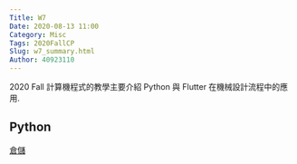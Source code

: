 ```yaml
---
Title: W7
Date: 2020-08-13 11:00
Category: Misc
Tags: 2020FallCP
Slug: w7_summary.html
Author: 40923110
---
```


2020 Fall 計算機程式的教學主要介紹 Python 與 Flutter 在機械設計流程中的應用.

<!-- PELICAN_END_SUMMARY -->

Python
----
[倉儲]





[倉儲]:https://40923110.github.io/cd2022/content/index.html


